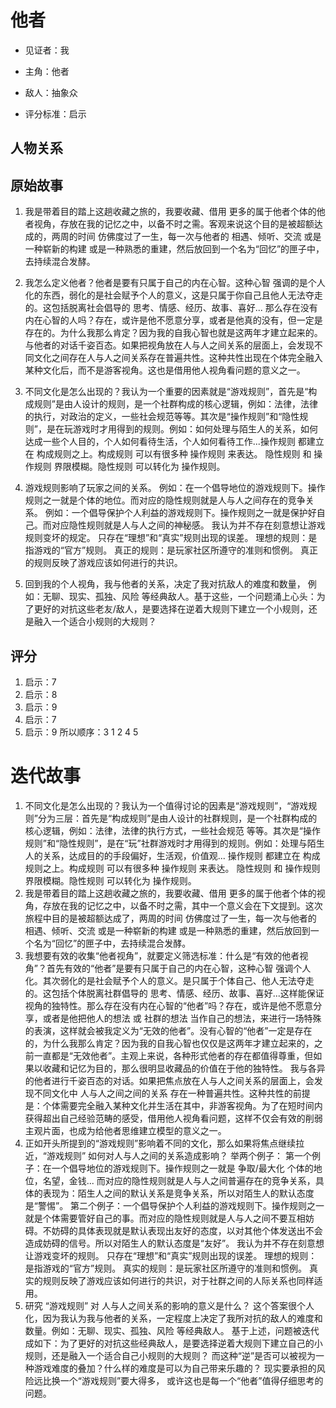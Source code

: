 # 他者
- 见证者：我
- 主角：他者
- 敌人：抽象众

- 评分标准：启示
  
## 人物关系

## 原始故事
1. 我是带着目的踏上这趟收藏之旅的，我要收藏、借用 更多的属于他者个体的他者视角，存放在我的记忆之中，以备不时之需。客观来说这个目的是被超额达成的，两周的时间 仿佛度过了一生，每一次与他者的 相遇、倾听、交流 或是一种崭新的构建 或是一种熟悉的重建，然后放回到一个名为“回忆”的匣子中，去持续混合发酵。

2. 我怎么定义他者？他者是要有只属于自己的内在心智。这种心智 强调的是个人化的东西，弱化的是社会赋予个人的意义，这是只属于你自己且他人无法夺走的。这包括脱离社会倡导的 思考、情感、经历、故事、喜好... 那么存在没有内在心智的人吗？存在，或许是他不愿意分享，或者是他真的没有，但一定是存在的。为什么我那么肯定？因为我的自我心智也就是这两年才建立起来的。
与他者的对话千姿百态。如果把视角放在人与人之间关系的层面上，会发现不同文化之间存在人与人之间关系存在普遍共性。这种共性出现在个体完全融入某种文化后，而不是游客视角。这也是借用他人视角看问题的意义之一。

3. 不同文化是怎么出现的？我认为一个重要的因素就是“游戏规则”，首先是“构成规则”是由人设计的规则，是一个社群构成的核心逻辑，例如：法律，法律的执行，对政治的定义，一些社会规范等等。其次是“操作规则”和“隐性规则”，是在玩游戏时才用得到的规则。例如：如何处理与陌生人的关系，如何达成一些个人目的，个人如何看待生活，个人如何看待工作...操作规则 都建立在 构成规则之上。构成规则 可以有很多种 操作规则 来表达。 隐性规则 和 操作规则 界限模糊。隐性规则 可以转化为 操作规则。

4. 游戏规则影响了玩家之间的关系。
例如：在一个倡导地位的游戏规则下。操作规则之一就是个体的地位。而对应的隐性规则就是人与人之间存在的竞争关系。
例如：一个倡导保护个人利益的游戏规则下。操作规则之一就是保护好自己。而对应隐性规则就是人与人之间的神秘感。
我认为并不存在刻意想让游戏规则变坏的规定。
只存在“理想”和“真实”规则出现的误差。
理想的规则：是指游戏的“官方”规则。
真正的规则：是玩家社区所遵守的准则和惯例。
真正的规则反映了游戏应该如何进行的共识。

5. 回到我的个人视角，我与他者的关系，决定了我对抗敌人的难度和数量，
例如：无聊、现实、孤独、风险 等经典敌人。基于这些，一个问题涌上心头：为了更好的对抗这些老友/敌人，是要选择在逆着大规则下建立一个小规则，还是融入一个适合小规则的大规则？

## 评分
1. 启示：7
2. 启示：8
3. 启示：9
4. 启示：7
5. 启示：9
所以顺序：3 1 2 4 5
# 迭代故事
1. 不同文化是怎么出现的？我认为一个值得讨论的因素是“游戏规则”，“游戏规则”分为三层：首先是“构成规则”是由人设计的社群规则，是一个社群构成的核心逻辑，例如：法律，法律的执行方式，一些社会规范 等等。其次是“操作规则”和“隐性规则”，是在“玩”社群游戏时才用得到的规则。例如：处理与陌生人的关系，达成目的的手段偏好，生活观，价值观... 操作规则 都建立在 构成规则之上。构成规则 可以有很多种 操作规则 来表达。 隐性规则 和 操作规则 界限模糊。隐性规则 可以转化为 操作规则。
2. 我是带着目的踏上这趟收藏之旅的，我要收藏、借用 更多的属于他者个体的视角，存放在我的记忆之中，以备不时之需，其中一个意义会在下文提到。这次旅程中目的是被超额达成了，两周的时间 仿佛度过了一生，每一次与他者的 相遇、倾听、交流 或是一种崭新的构建 或是一种熟悉的重建，然后放回到一个名为“回忆”的匣子中，去持续混合发酵。
3. 我想要有效的收集“他者视角”，就要定义筛选标准：什么是“有效的他者视角”？首先有效的“他者”是要有只属于自己的内在心智，这种心智 强调个人化。其次弱化的是社会赋予个人的意义。是只属于个体自己、他人无法夺走的。这包括个体脱离社群倡导的 思考、情感、经历、故事、喜好...这样能保证视角的独特性。那么存在没有内在心智的“他者”吗？存在，或许是他不愿意分享，或者是他把他人的想法 或 社群的想法 当作自己的想法，来进行一场特殊的表演，这样就会被我定义为“无效的他者”。没有心智的“他者”一定是存在的，为什么我那么肯定？因为我的自我心智也仅仅是这两年才建立起来的，之前一直都是“无效他者”。主观上来说，各种形式他者的存在都值得尊重，但如果以收藏和记忆为目的，那么很明显收藏品的价值在于他的独特性。
我与各异的他者进行千姿百态的对话。如果把焦点放在人与人之间关系的层面上，会发现不同文化中 人与人之间之间的关系 存在一种普遍共性。这种共性的前提是：个体需要完全融入某种文化并生活在其中，非游客视角。为了在短时间内获得超出自己经验范畴的感受，借用他人视角看问题，这样不仅会有效的削弱主观片面，也成为给他者思维建立模型的意义之一。
4. 正如开头所提到的“游戏规则”影响着不同的文化，那么如果将焦点继续拉近，“游戏规则” 如何对人与人之间的关系造成影响？
举两个例子：
第一个例子：在一个倡导地位的游戏规则下。操作规则之一就是 争取/最大化 个体的地位，名望，金钱... 而对应的隐性规则就是人与人之间普遍存在的竞争关系，具体的表现为：陌生人之间的默认关系是竞争关系，所以对陌生人的默认态度是“警惕”。
第二个例子：一个倡导保护个人利益的游戏规则下。操作规则之一就是个体需要管好自己的事。而对应的隐性规则就是人与人之间不要互相妨碍。不妨碍的具体表现就是默认表现出友好的态度，以对其他个体发送出不会造成妨碍的信号。所以对陌生人的默认态度是“友好”。
我认为并不存在刻意想让游戏变坏的规则。
只存在“理想”和“真实”规则出现的误差。
理想的规则：是指游戏的“官方”规则。
真实的规则：是玩家社区所遵守的准则和惯例。
真实的规则反映了游戏应该如何进行的共识，对于社群之间的人际关系也同样适用。
5. 研究 “游戏规则” 对 人与人之间关系的影响的意义是什么？
这个答案很个人化，因为我认为我与他者的关系，一定程度上决定了我所对抗的敌人的难度和数量。例如：无聊、现实、孤独、风险 等经典敌人。
基于上述，问题被迭代成如下：为了更好的对抗这些经典敌人，是要选择逆着大规则下建立自己的小规则，还是融入一个适合自己小规则的大规则？
而这种“逆”是否可以被视为一种游戏难度的叠加？什么样的难度是可以为自己带来乐趣的？
现实要承担的风险远比换一个“游戏规则”要大得多，
或许这也是每一个“他者”值得仔细思考的问题。